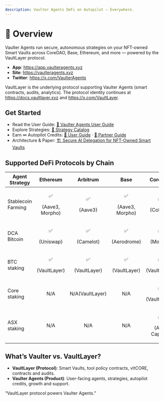 ```yaml
---
description: Vaulter Agents DeFi on Autopilot — Everywhere.
---
```


# 🤖 Overview

Vaulter Agents run secure, autonomous strategies on your NFT-owned Smart Vaults across CoreDAO, Base, Ethereum, and more — powered by the VaultLayer protocol.

* **App**: https://app.vaulteragents.xyz
* **Site**: https://vaulteragents.xyz
* **Twitter**: https://x.com/VaulterAgents

VaultLayer is the underlying protocol supporting Vaulter Agents (smart contracts, audits, analytics). The protocol identity continues at https://docs.vaultlayer.xyz and https://x.com/VaultLayer.

## Get Started

* Read the User Guide: [📘 Vaulter Agents User Guide](vaulter-agents/user-guide.md)
* Explore Strategies: [🧩 Strategy Catalog](vaulter-agents/strategies/)
* Earn ∞ Autopilot Credits: [🎁 User Guide](vaulter-agents/autopilot-credits/USER_GUIDE.md) · [🤝 Partner Guide](vaulter-agents/autopilot-credits/PARTNER_GUIDE.md)
* Architecture & Paper: [🏗️ Secure AI Delegation for NFT-Owned Smart Vaults](vaulter-agents/whitepaper.md)

## Supported DeFi Protocols by Chain

| Agent Strategy     |            Ethereum            |           Arbitrum          |              Base              |            CoreDao           |
| ------------------ | :----------------------------: | :-------------------------: | :----------------------------: | :--------------------------: |
| Stablecoin Farming | <p>✅</p><p>(Aave3, Morpho)</p> |    <p>✅</p><p>(Aave3)</p>   | <p>✅</p><p>(Aave3, Morpho)</p> |    <p>✅</p><p>(Colend)</p>   |
| DCA Bitcoin        |    <p>✅</p><p>(Uniswap)</p>    |   <p>✅</p><p>(Camelot)</p>  |   <p>✅</p><p>(Aerodrome)</p>   |    <p>✅</p><p>(Molten)</p>   |
| BTC staking        |  <p>✅ </p><p>(VaultLayer)</p>  | <p>✅</p><p>(VaultLayer)</p> |   <p>✅</p><p>(VaultLayer)</p>  |  <p>✅</p><p>(VaultLayer)</p> |
| Core staking       |               N/A              |       N/A(VaultLayer)       |               N/A              |  <p>✅</p><p>(VaultLayer)</p> |
| ASX staking        |               N/A              |             N/A             |               N/A              | <p>✅</p><p>(ASX Capital)</p> |

## What’s Vaulter vs. VaultLayer?

* **VaultLayer (Protocol)**: Smart Vaults, tool policy contracts, vltCORE, contracts and audits.
* **Vaulter Agents (Product)**: User-facing agents, strategies, autopilot credits, growth and support.

“VaultLayer protocol powers Vaulter Agents.”
